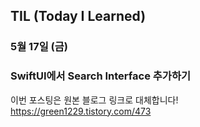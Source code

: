 ## TIL (Today I Learned)

### 5월 17일 (금)    
### SwiftUI에서 Search Interface 추가하기    
이번 포스팅은 원본 블로그 링크로 대체합니다!   
https://green1229.tistory.com/473       